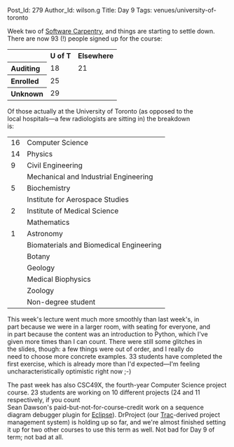 Post_Id: 279
Author_Id: wilson.g
Title: Day 9
Tags: venues/university-of-toronto

<p>Week two of <a href="http://www.software-carpentry.org">Software Carpentry</a>, and things are starting to settle down.  There are now 93 (!) people signed up for the course:</p>
<table cellpadding="3">
<tr>
<th></th>
<th>U of T</th>
<th>Elsewhere</th>
</tr>
<tr>
<th align="left">Auditing</th>
<td>18</td>
<td>21</td>
</tr>
<tr>
<th align="left">Enrolled</th>
<td>25</td>
<td>&nbsp;</td>
</tr>
<tr>
<th align="left">Unknown</th>
<td>29</td>
<td>&nbsp;</td>
</tr>
</table>
<p>Of those actually at the University of Toronto (as opposed to the<br />
local hospitals&mdash;a few radiologists are sitting in) the breakdown<br />
is:</p>
<table cellpadding="3">
<tr>
<td>16</td>
<td>Computer Science</td>
</tr>
<tr>
<td>14</td>
<td>Physics</td>
</tr>
<tr>
<td>9</td>
<td>Civil Engineering</td>
</tr>
<tr>
<td>&nbsp;</td>
<td>Mechanical and Industrial Engineering</td>
</tr>
<tr>
<td>5</td>
<td>Biochemistry</td>
</tr>
<tr>
<td>&nbsp;</td>
<td>Institute for Aerospace Studies</td>
</tr>
<tr>
<td>2</td>
<td>Institute of Medical Science</td>
</tr>
<tr>
<td>&nbsp;</td>
<td>Mathematics</td>
</tr>
<tr>
<td>1</td>
<td>Astronomy</td>
</tr>
<tr>
<td>&nbsp;</td>
<td>Biomaterials and Biomedical Engineering</td>
</tr>
<tr>
<td>&nbsp;</td>
<td>Botany</td>
</tr>
<tr>
<td>&nbsp;</td>
<td>Geology</td>
</tr>
<tr>
<td>&nbsp;</td>
<td>Medical Biophysics</td>
</tr>
<tr>
<td>&nbsp;</td>
<td>Zoology</td>
</tr>
<tr>
<td>&nbsp;</td>
<td>Non-degree student</td>
</tr>
</table>
<p>This week's lecture went much more smoothly than last week's, in<br />
part because we were in a larger room, with seating for everyone, and<br />
in part because the content was an introduction to Python, which I've<br />
given more times than I can count.  There were still some glitches in<br />
the slides, though: a few things were out of order, and I really do<br />
need to choose more concrete examples.  33 students have completed the<br />
first exercise, which is already more than I'd expected&mdash;I'm feeling<br />
uncharacteristically optimistic right now ;-)</p>
<p>The past week has also CSC49X, the fourth-year Computer Science project course.  23 students are working on 10 different projects (24 and 11 respectively, if you count<br />
Sean Dawson's paid-but-not-for-course-credit work on a sequence diagram debugger plugin for <a href="http://www.eclipse.org">Eclipse</a>).  DrProject (our <a href="http://projects.edgewall.com/trac">Trac</a>-derived project management system) is holding up so far, and we're almost finished setting it up for two other courses to use this term as well.  Not bad for Day 9 of term; not bad at all.</p>

